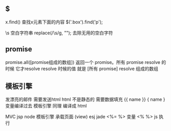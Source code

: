 ## $
x.find() 查找x元素下面的内容 $('.box').find('p');

\s 空白字符串
replace(/\s/g, ""); 去除无用的空白字符

## promise
promise.all([promise组成的数组])
返回一个 promise。所有 promise resolve 的时候 它才resolve
resolve 时候的值 就是 [所有 promise] resolve 组成的数组

## 模板引擎
发漂亮的邮件 需要发送html
html 不是静态的 需要数据填充
{{ name }}
{ name } 变量编译过去
模板引擎 同理
编译成 html

MVC
jsp
node 模板引擎 承载页面 (view)
esj jade
<%= %> 变量
<% %> js 执行